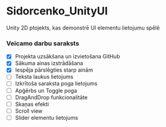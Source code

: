# Sidorcenko_UnityUI
Unity 2D ptojekts, kas demonstrē UI elementu lietojumu spēlē
### Veicamo darbu saraksts
- [x] Projekta uzsākšana un izvietošana GitHub
- [x] Sākuma ainas izstrādāšana 
- [x] Iespēja pārslēgties starp ainām
- [ ] Teksta laukus lietojums
- [ ] Izkrītoša saraksta poga lietojums
- [ ] Apģērbs un Toggle poga
- [ ] DragAndDrop funkcionalitāte
- [ ] Skaņas efekti
- [ ] Scroll view
- [ ] Slider elementu lietojums